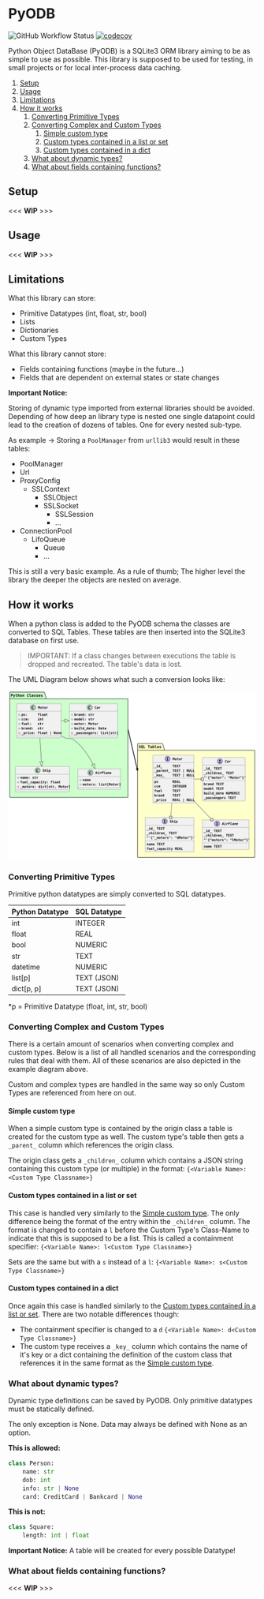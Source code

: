 # PyODB

![GitHub Workflow Status](https://img.shields.io/github/actions/workflow/status/NeoSecundus/PyODB/python-package.yml)
[![codecov](https://codecov.io/gh/NeoSecundus/PyODB/branch/main/graph/badge.svg?token=AEXOJTNDWZ)](https://codecov.io/gh/NeoSecundus/PyODB)

Python Object DataBase (PyODB) is a SQLite3 ORM library aiming to be as simple to use as possible.
This library is supposed to be used for testing, in small projects or for local inter-process data caching.

1. [Setup](#setup)
2. [Usage](#usage)
3. [Limitations](#limitations)
4. [How it works](#how-it-works)
   1. [Converting Primitive Types](#converting-primitive-types)
   2. [Converting Complex and Custom Types](#converting-complex-and-custom-types)
      1. [Simple custom type](#simple-custom-type)
      2. [Custom types contained in a list or set](#custom-types-contained-in-a-list-or-set)
      3. [Custom types contained in a dict](#custom-types-contained-in-a-dict)
   3. [What about dynamic types?](#what-about-dynamic-types)
   4. [What about fields containing functions?](#what-about-fields-containing-functions)

## Setup

<<< **WIP** >>>

## Usage

<<< **WIP** >>>

## Limitations

What this library can store:
- Primitive Datatypes (int, float, str, bool)
- Lists
- Dictionaries
- Custom Types

What this library cannot store:
- Fields containing functions (maybe in the future...)
- Fields that are dependent on external states or state changes

**Important Notice:**

Storing of dynamic type imported from external libraries should be avoided.
Depending of how deep an library type is nested one single datapoint could lead to the creation of
dozens of tables. One for every nested sub-type.

As example -> Storing a `PoolManager` from `urllib3` would result in these tables:
- PoolManager
- Url
- ProxyConfig
  - SSLContext
    - SSLObject
    - SSLSocket
      - SSLSession
      - ...
- ConnectionPool
  - LifoQueue
    - Queue
    - ...

This is still a very basic example. As a rule of thumb; The higher level the library the deeper the
objects are nested on average.

## How it works

When a python class is added to the PyODB schema the classes are converted to SQL Tables.
These tables are then inserted into the SQLite3 database on first use.

> IMPORTANT: If a class changes between executions the table is dropped and recreated. The table's
> data is lost.

The UML Diagram below shows what such a conversion looks like:

![Conversion Diagram](./docs/img/conversion_example.svg)

### Converting Primitive Types

Primitive python datatypes are simply converted to SQL datatypes.

| Python Datatype | SQL Datatype |
|-----------------|--------------|
| int | INTEGER |
| float | REAL |
| bool | NUMERIC |
| str | TEXT |
| datetime | NUMERIC |
| list[p] | TEXT (JSON) |
| dict[p, p] | TEXT (JSON) |

*p = Primitive Datatype (float, int, str, bool)

### Converting Complex and Custom Types

There is a certain amount of scenarios when converting complex and custom types. Below is a list of
all handled scenarios and the corresponding rules that deal with them. All of these scenarios are
also depicted in the example diagram above.

Custom and complex types are handled in the same way so only Custom Types are referenced from here
on out.

#### Simple custom type

When a simple custom type is contained by the origin class a table is created for the custom type as
well. The custom type's table then gets a `_parent_` column which references the origin class.

The origin class gets a `_children_` column which contains a JSON string containing this custom type
(or multiple) in the format: `{<Variable Name>: <Custom Type Classname>}`

#### Custom types contained in a list or set

This case is handled very similarly to the [Simple custom type](#simple-custom-type). The only
difference being the format of the entry within the `_children_` column. The format is changed to
contain a `l` before the Custom Type's Class-Name to indicate that this is supposed to be a list.
This is called a containment specifier:
`{<Variable Name>: l<Custom Type Classname>}`

Sets are the same but with a `s` instead of a `l`:
`{<Variable Name>: s<Custom Type Classname>}`

#### Custom types contained in a dict

Once again this case is handled similarly to the [Custom types contained in a list or set](#custom-types-contained-in-a-list-or-set).
There are two notable differences though:

- The containment specifier is changed to a `d`
  `{<Variable Name>: d<Custom Type Classname>}`
- The custom type receives a `_key_` column which contains the name of it's key or a dict containing
  the definition of the custom class that references it in the same format as the [Simple custom type](#simple-custom-type).

### What about dynamic types?

Dynamic type definitions can be saved by PyODB.
Only primitive datatypes must be statically defined.

The only exception is None. Data may always be defined with None as an option.

**This is allowed:**
```python
class Person:
    name: str
    dob: int
    info: str | None
    card: CreditCard | Bankcard | None
```

**This is not:**
```python
class Square:
    length: int | float
```

**Important Notice:**
A table will be created for every possible Datatype!

### What about fields containing functions?

<<< **WIP** >>>

